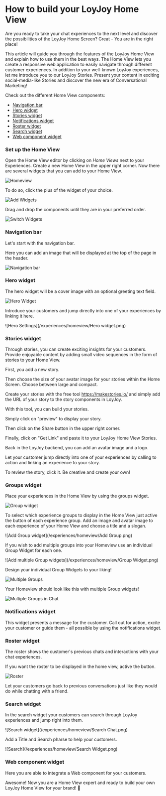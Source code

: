 # How to build your LoyJoy Home View

Are you ready to take your chat experiences to the next level and discover the possibilities of the LoyJoy Home Screen? Great - You are in the right place!

This article will guide you through the features of the LoyJoy Home View and explain how to use them in the best ways. The Home View lets you create a responsive web application to easily navigate through different customer experiences. In addition to your well-known LoyJoy experiences, let me introduce you to our LoyJoy Stories. Present your content in exciting social-media-like Stories and discover the new era of Conversational Marketing!


Check out the different Home View components:

- [Navigation bar](#Navigation-bar)
- [Hero widget](#Hero-widget)
- [Stories widget](#Stories-widget)
- [Notifications widget](#Notifications-widget)
- [Roster widget](#Roster-widget)
- [Search widget](#Search-widget)
- [Web component widget](#Web-component-widget)


### Set up the Home View

Open the Home View editor by clicking on *Home Views* next to your Experiences. Create a new Home View in the upper right corner. Now there are several widgets that you can add to your Home View.

![Homeview](/experiences/homeview/Homeviews.png)

To do so, click the plus of the widget of your choice.

![Add Widgets](/experiences/homeview/Add_widget.gif)

Drag and drop the components until they are in your preferred order.

![Switch Widgets](/experiences/homeview/Switch_widget.gif)

### Navigation bar

Let's start with the navigation bar.

Here you can add an image that will be displayed at the top of the page in the header.

![Navigation bar](/experiences/homeview/Navigationbar.png)

### Hero widget

The hero widget will be a cover image with an optional greeting text field.

![Hero Widget](/experiences/homeview/Hero_chat.png)

Introduce your customers and jump directly into one of your experiences by linking it here.

![Hero Settings](/experiences/homeview/Hero widget.png)

### Stories widget

Through stories, you can create exciting insights for your customers. Provide enjoyable content by adding small video sequences in the form of stories to your Home View.

First, you add a new story.


Then choose the size of your avatar image for your stories within the Home Screen. Choose between large and compact.



Create your stories with the free tool https://makestories.io/ and simply add the URL of your story to the story components in LoyJoy.

With this tool, you can build your stories.


Simply click on "preview" to display your story.


Then click on the Share button in the upper right corner.



Finally, click on "Get Link" and paste it to your LoyJoy Home View Stories.


Back in the LoyJoy backend, you can add an avatar image and a logo.


Let your customer jump directly into one of your experiences by calling to action and linking an experience to your story.



To review the story, click it. Be creative and create your own!

### Groups widget

Place your experiences in the Home View by using the groups widget.

![Group widget](/experiences/homeview/Groupone.png)

To select which experience groups to display in the Home View just active the button of each experience group. Add an image and avatar image to each experience of your Home View and choose a title and a slogan.

![Add Group widget](/experiences/homeview/Add Group.png)

If you wish to add multiple groups into your Homeview use an individual Group Widget for each one. 

![Add multiple Group widgets](/experiences/homeview/Group Widget.png)

Design your individual Group Widgets to your liking! 

![Multiple Groups](/experiences/homeview/Grouptwo.png)

Your Homeview should look like this with multiple Group widgets!

![Multiple Groups in Chat](/experiences/homeview/Groups.png)

### Notifications widget

This widget presents a message for the customer. Call out for action, excite your customer or guide them - all possible by using the notifications widget.

### Roster widget

The roster shows the customer's previous chats and interactions with your chat experiences.

If you want the roster to be displayed in the home view, active the button.

![Roster](/experiences/homeview/Roster.gif)

Let your customers go back to previous conversations just like they would do while chatting with a friend.

### Search widget 

In the search widget your customers can search through LoyJoy experiences and jump right into them.

![Search widget](/experiences/homeview/Search Chat.png)

Add a Title and Search pharse to help your customers. 

![Search](/experiences/homeview/Search Widget.png)

### Web component widget 

Here you are able to integrate a Web component for your customers. 

Awesome! Now you are a Home View expert and ready to build your own LoyJoy Home View for your brand! :tada:
